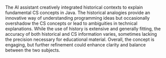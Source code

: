 The AI assistant creatively integrated historical contexts to explain fundamental CS concepts in Java. The historical analogies provide an innovative way of understanding programming ideas but occasionally overshadow the CS concepts or lead to ambiguities in technical explanations. While the use of history is extensive and generally fitting, the accuracy of both historical and CS information varies, sometimes lacking the precision necessary for educational material. Overall, the concept is engaging, but further refinement could enhance clarity and balance between the two subjects.